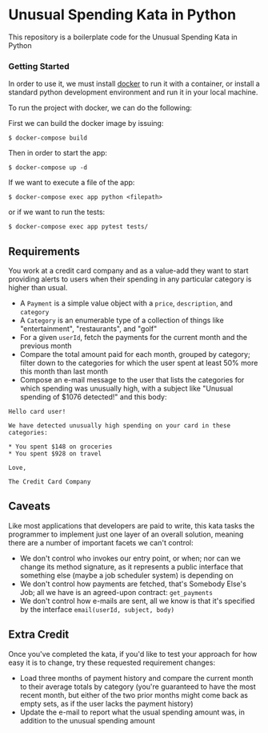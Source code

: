Unusual Spending Kata in Python
===============================

This repository is a boilerplate code for the Unusual Spending Kata in Python

### Getting Started

In order to use it, we must install [docker](https://docs.docker.com/engine/installation/) to run it with a container, or install a standard python development environment and run it in your local machine.

To run the project with docker, we can do the following:

First we can build the docker image by issuing:

    $ docker-compose build

Then in order to start the app:

    $ docker-compose up -d

If we want to execute a file of the app:
    
    $ docker-compose exec app python <filepath>

or if we want to run the tests:

    $ docker-compose exec app pytest tests/

## Requirements

You work at a credit card company and as a value-add they want to start providing alerts to users when their spending in any particular category is higher than usual.

* A `Payment` is a simple value object with a `price`, `description`, and `category`
* A `Category` is an enumerable type of a collection of things like "entertainment", "restaurants", and "golf"
* For a given `userId`, fetch the payments for the current month and the previous month
* Compare the total amount paid for each month, grouped by category; filter down to the categories for which the user spent at least 50% more this month than last month
* Compose an e-mail message to the user that lists the categories for which spending was unusually high, with a subject like "Unusual spending of $1076 detected!" and this body:
```
Hello card user!

We have detected unusually high spending on your card in these categories:

* You spent $148 on groceries
* You spent $928 on travel

Love,

The Credit Card Company
```

## Caveats

Like most applications that developers are paid to write, this kata tasks the programmer to implement just one layer of
an overall solution, meaning there are a number of important facets we can't control:

* We don't control who invokes our entry point, or when; nor can we change its method signature, as it represents a public interface that something else (maybe a job scheduler system) is depending on
* We don't control how payments are fetched, that's Somebody Else's Job; all we have is an agreed-upon contract: `get_payments`
* We don't control how e-mails are sent, all we know is that it's specified by the interface `email(userId, subject, body)`

## Extra Credit

Once you've completed the kata, if you'd like to test your approach for how easy it is to change, try these requested requirement changes:

* Load three months of payment history and compare the current month to their average totals by category (you're guaranteed to have the most recent month, but either of the two prior months might come back as empty sets, as if the user lacks the payment history)
* Update the e-mail to report what the usual spending amount was, in addition to the unusual spending amount
